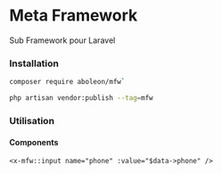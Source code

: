 # Meta Framework
Sub Framework pour Laravel 
### Installation

```bash
composer require aboleon/mfw`

php artisan vendor:publish --tag=mfw
```
### Utilisation

#### Components
    
```blade
<x-mfw::input name="phone" :value="$data->phone" />
```